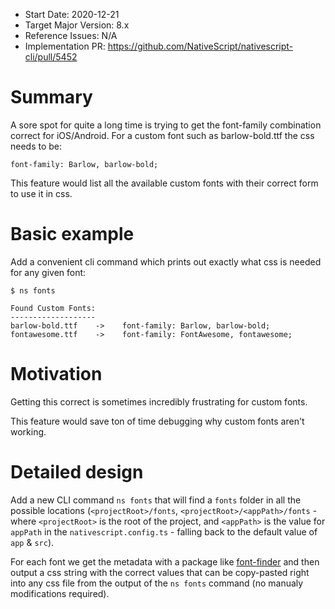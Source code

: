 - Start Date: 2020-12-21
- Target Major Version: 8.x
- Reference Issues: N/A
- Implementation PR: https://github.com/NativeScript/nativescript-cli/pull/5452

# Summary

A sore spot for quite a long time is trying to get the font-family combination correct for iOS/Android.
For a custom font such as barlow-bold.ttf the css needs to be:

```
font-family: Barlow, barlow-bold;
```
This feature would list all the available custom fonts with their correct form to use it in css.

# Basic example

Add a convenient cli command which prints out exactly what css is needed for any given font:
```
$ ns fonts

Found Custom Fonts:
-------------------
barlow-bold.ttf    ->    font-family: Barlow, barlow-bold;
fontawesome.ttf    ->    font-family: FontAwesome, fontawesome;
```

# Motivation

Getting this correct is sometimes incredibly frustrating for custom fonts.

This feature would save ton of time debugging why custom fonts aren't working.

# Detailed design

Add a new CLI command `ns fonts` that will find a `fonts` folder in all the possible locations (`<projectRoot>/fonts`, `<projectRoot>/<appPath>/fonts` - where `<projectRoot>` is the root of the project, and `<appPath>` is the value for `appPath` in the `nativescript.config.ts` - falling back to the default value of `app` & `src`).

For each font we get the metadata with a package like [font-finder](https://www.npmjs.com/package/font-finder) and then output a css string with the correct values that can be copy-pasted right into any css file from the output of the `ns fonts` command (no manualy modifications required).
